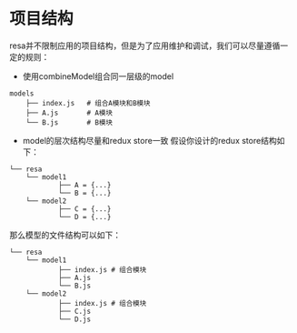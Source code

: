 # 项目结构

resa并不限制应用的项目结构，但是为了应用维护和调试，我们可以尽量遵循一定的规则：
* 使用combineModel组合同一层级的model
```
models
    ├── index.js   # 组合A模块和B模块
    ├── A.js       # A模块
    └── B.js       # B模块
```
* model的层次结构尽量和redux store一致
假设你设计的redux store结构如下：
```
└── resa
    └── model1
            ├── A = {...}
            └── B = {...}
    └── model2
            ├── C = {...}
            └── D = {...}
```
那么模型的文件结构可以如下：
```
└── resa
    └── model1
            ├── index.js # 组合模块
            ├── A.js
            └── B.js
    └── model2
            ├── index.js # 组合模块
            ├── C.js
            └── D.js
```
